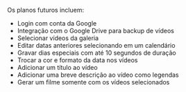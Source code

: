 Os planos futuros incluem:

- Login com conta da Google
- Integração com o Google Drive para backup de vídeos
- Selecionar vídeos da galeria
- Editar datas anteriores selecionando em um calendário
- Gravar dias especiais com até 10 segundos de duração
- Trocar a cor e formato da data nos vídeos
- Adicionar um título ao vídeo
- Adicionar uma breve descrição ao vídeo como legendas
- Gerar um filme somente com os vídeos selecionados
